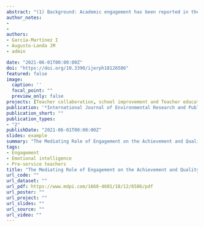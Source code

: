 ```yaml
---
abstract: "(1) Background: Academic engagement has been reported in the literature as an important factor in the academic achievement of university students. Other factors such as emotional intelligence (EI) and resilience have also been related to students’ performance and quality of life. The present study has two clearly delimited and interrelated objectives. First, to study the mediational role that engagement plays in the relationship between EI and resilience on quality of life. Secondly, and similarly, to study the mediational role of engagement in the relationship between EI and resilience, but in this case on academic achievement. (2) Methods: For this purpose, four scales frequently used in the literature to measure emotional intelligence, resilience, academic engagement and quality of life were administered to 427 students of the University of Jaén undertaking education degrees. In addition, students were asked to indicate their current average mark as a measure of academic performance. Two mediational models based on structural equations were proposed to analyse the relationships between the proposed variables. (3) Results: The results obtained showed that emotional intelligence and resilience directly predicted students’ life satisfaction, but this direct relationship did not result in academic performance. In addition, and assuming a finding not found so far, engagement was shown to exert an indirect mediational role for both life satisfaction and academic performance of students. (4) Conclusions: The findings of the study support the importance of engagement in the design and development of instructional processes, as well as in the implementation of any initiative."
author_notes:
- 
- 
authors:
- García-Martínez I
- Augusto-Landa JM 
- admin

date: "2021-06-01T00:00:00Z"
doi: "https://doi.org/10.3390/ijerph18126586"
featured: false
image:
  caption: '' 
  focal_point: ""
  preview_only: false
projects: [Teacher collaboration, school improvement and Teacher education]
publication: '*International Journal of Environmental Research and Public Health, 18* (12)'
publication_short: ""
publication_types:
- "2"
publishDate: "2021-06-01T00:00:00Z"
slides: example
summary: "The Mediating Role of Engagement on the Achievement and Quality of Life of University Students"
tags:
- Engagement
- Emotional intelligence
- Pre-service teachers
title: "The Mediating Role of Engagement on the Achievement and Quality of Life of University Students"
url_code: ""
url_dataset: ""
url_pdf: https://www.mdpi.com/1660-4601/18/12/6586/pdf
url_poster: ""
url_project: ""
url_slides: ""
url_source: ""
url_video: ""
---
```

